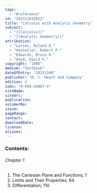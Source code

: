 ```yaml
---
tags:
  - "#reference"
id: "202311032012"
title: "Calculus with Analytic Geometry"
subject:
  - "[[Calculus]]"
  - "[[Analytic Geometry]]"
attribution:
  - "Larson, Roland E."
  - "Hostetler, Robert P."
  - "Edwards, Bruce H."
  - "Heyd, David E."
copyright: "1990"
medium: "Textbook"
dateOfEntry: "20231109"
publisher: "D. C. Heath and Company"
edition: 4
isbn: "0-699-24967-X"
siteName: 
siteUrl: 
publication: 
volumerNo: 
issue: 
pageRange: 
contact: 
downloadDate: 
license: 
aliases:
---
```

### Contents:
###### Chapter 1
1. The Cartesian Plane and Functions; 1
2. Limits and Their Properties; 64
3. Differentiation; 110